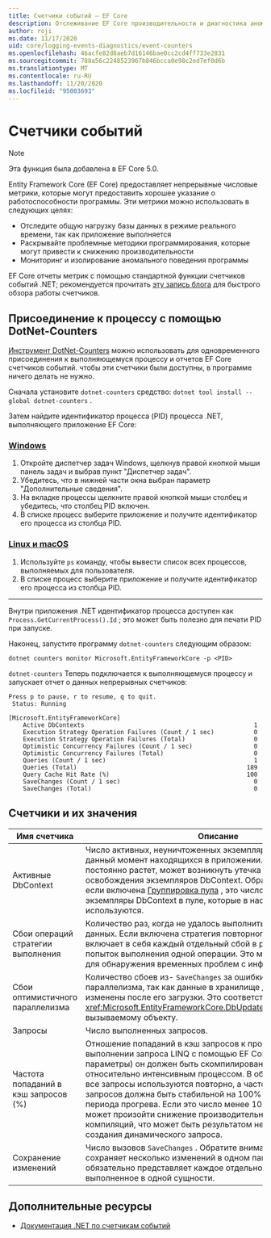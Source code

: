 ```yaml
---
title: Счетчики событий — EF Core
description: Отслеживание EF Core производительности и диагностика аномалий с помощью счетчиков событий .NET
author: roji
ms.date: 11/17/2020
uid: core/logging-events-diagnostics/event-counters
ms.openlocfilehash: 46acfe82d8aeb7d16146bae0cc2cd4ff733e2831
ms.sourcegitcommit: 788a56c2248523967b846bcca0e98c2ed7ef0d6b
ms.translationtype: MT
ms.contentlocale: ru-RU
ms.lasthandoff: 11/20/2020
ms.locfileid: "95003693"
---
```

# <a name="event-counters"></a>Счетчики событий

> [!NOTE]
> Эта функция была добавлена в EF Core 5.0.

Entity Framework Core (EF Core) предоставляет непрерывные числовые метрики, которые могут предоставить хорошее указание о работоспособности программы. Эти метрики можно использовать в следующих целях:

* Отследите общую нагрузку базы данных в режиме реального времени, так как приложение выполняется
* Раскрывайте проблемные методики программирования, которые могут привести к снижению производительности
* Мониторинг и изолирование аномального поведения программы

EF Core отчеты метрик с помощью стандартной функции счетчиков событий .NET; рекомендуется прочитать [эту запись блога](https://devblogs.microsoft.com/dotnet/introducing-diagnostics-improvements-in-net-core-3-0/) для быстрого обзора работы счетчиков.

## <a name="attach-to-a-process-using-dotnet-counters"></a>Присоединение к процессу с помощью DotNet-Counters

[Инструмент DotNet-Counters](https://docs.microsoft.com/dotnet/core/diagnostics/dotnet-counters) можно использовать для одновременного присоединения к выполняющемуся процессу и отчетов EF Core счетчиков событий. чтобы эти счетчики были доступны, в программе ничего делать не нужно.

Сначала установите `dotnet-counters` средство: `dotnet tool install --global dotnet-counters` .

Затем найдите идентификатор процесса (PID) процесса .NET, выполняющего приложение EF Core:

### <a name="windows"></a>[Windows](#tab/windows)

1. Откройте диспетчер задач Windows, щелкнув правой кнопкой мыши панель задач и выбрав пункт "Диспетчер задач".
2. Убедитесь, что в нижней части окна выбран параметр "Дополнительные сведения".
3. На вкладке процессы щелкните правой кнопкой мыши столбец и убедитесь, что столбец PID включен.
4. В списке процесс выберите приложение и получите идентификатор его процесса из столбца PID.

### <a name="linux-or-macos"></a>[Linux и macOS](#tab/fluent-api)

1. Используйте `ps` команду, чтобы вывести список всех процессов, выполняемых для пользователя.
2. В списке процесс выберите приложение и получите идентификатор его процесса из столбца PID.

***

Внутри приложения .NET идентификатор процесса доступен как `Process.GetCurrentProcess().Id` ; это может быть полезно для печати PID при запуске.

Наконец, запустите программу `dotnet-counters` следующим образом:

```console
dotnet counters monitor Microsoft.EntityFrameworkCore -p <PID>
```

`dotnet-counters` Теперь подключается к выполняющемуся процессу и запускает отчет о данных непрерывных счетчиков:

```console
Press p to pause, r to resume, q to quit.
 Status: Running

[Microsoft.EntityFrameworkCore]
    Active DbContexts                                               1
    Execution Strategy Operation Failures (Count / 1 sec)           0
    Execution Strategy Operation Failures (Total)                   0
    Optimistic Concurrency Failures (Count / 1 sec)                 0
    Optimistic Concurrency Failures (Total)                         0
    Queries (Count / 1 sec)                                         1
    Queries (Total)                                               189
    Query Cache Hit Rate (%)                                      100
    SaveChanges (Count / 1 sec)                                     0
    SaveChanges (Total)                                             0
```

## <a name="counters-and-their-meaning"></a>Счетчики и их значения

Имя счетчика                          | Описание
------------------------------------- | ----
Активные DbContext                     | Число активных, неуничтоженных экземпляров DbContext, в данный момент находящихся в приложении. Если это число постоянно растет, может возникнуть утечка из-за неправильного освобождения экземпляров DbContext. Обратите внимание, что если включена [Группировка пула](xref:core/miscellaneous/context-pooling) , это число включает в себя экземпляры DbContext в пуле, которые в настоящее время не используются.
Сбои операций стратегии выполнения | Количество раз, когда не удалось выполнить операцию базы данных. Если включена стратегия повторного выполнения, она включает в себя каждый отдельный сбой в рамках нескольких попыток выполнения одной операции. Это можно использовать для обнаружения временных проблем с инфраструктурой.
Сбои оптимистичного параллелизма       | Количество сбоев из- `SaveChanges` за ошибки оптимистического параллелизма, так как данные в хранилище данных были изменены после его загрузки. Это соответствует <xref:Microsoft.EntityFrameworkCore.DbUpdateConcurrencyException> вызываемому объекту.
Запросы                               | Число выполненных запросов.
Частота попаданий в кэш запросов (%)              | Отношение попаданий в кэш запросов к промахам. При первом выполнении запроса LINQ с помощью EF Core (исключая параметры) он должен быть скомпилирован в том, что является относительно интенсивным процессом. В обычном приложении все запросы используются повторно, а частота попаданий кэша запросов должна быть стабильной на 100% после начального периода прогрева. Если это число менее 100% со временем, может произойти снижение производительности из-за повторных компиляций, что может быть результатом неоптимального создания динамического запроса.
Сохранение изменений                           | Число вызовов `SaveChanges` . Обратите внимание, что `SaveChanges` сохраняет несколько изменений в одном пакете, поэтому это не обязательно представляет каждое отдельное обновление, выполненное в одной сущности.

## <a name="additional-resources"></a>Дополнительные ресурсы

* [Документация .NET по счетчикам событий](https://docs.microsoft.com/dotnet/core/diagnostics/event-counters)
